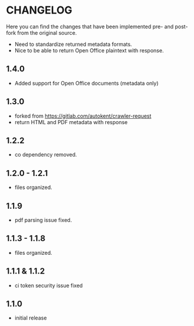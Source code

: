 # CHANGELOG
Here you can find the changes that have been implemented pre- and post- fork from the original source.
* Need to standardize returned metadata formats.
* Nice to be able to return Open Office plaintext with response.

## 1.4.0
* Added support for Open Office documents (metadata only)

## 1.3.0
* forked from https://gitlab.com/autokent/crawler-request
* return HTML and PDF metadata with response

## 1.2.2
* co dependency removed.

## 1.2.0 - 1.2.1
* files organized.

## 1.1.9
* pdf parsing issue fixed.

## 1.1.3 - 1.1.8
* files organized.

## 1.1.1 & 1.1.2
* ci token security issue fixed

## 1.1.0
* initial release